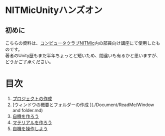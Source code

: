 # NITMicUnityハンズオン
## 初めに
こちらの資料は、[コンピュータクラブNITMic](http://nitmic.club.nitech.ac.jp/)内の部員向け講座にて使用したものです。  
著者のUnity歴もまだ半年ちょっとと短いため、間違いも有るかと思いますが、どうかご了承ください。

# 目次
1. [プロジェクトの作成](./Document/ReadMe/MakeProject.md)
2. [ウィンドウの概要とフォルダーの作成  ](./Document/ReadMe/Window and folder.md)
3. [自機を作ろう](./Document/ReadMe/MakePlayer.md)
4. [マテリアルを作ろう](./Document/ReadMe/MakeMaterial.md)
5. [自機を操作しよう](./Document/ReadMe/ControllPlayer.md)
